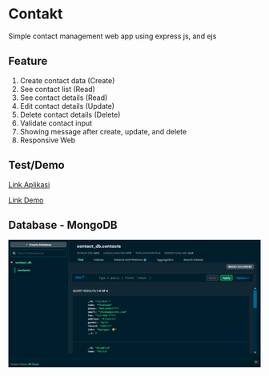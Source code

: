 # Contakt

Simple contact management web app using express js, and ejs

## Feature

1. Create contact data (Create)
2. See contact list (Read)
3. See contact details (Read)
4. Edit contact details (Update)
5. Delete contact details (Delete)
6. Validate contact input
7. Showing message after create, update, and delete
8. Responsive Web

## Test/Demo

[Link Aplikasi](https://contakt.vercel.app/)

[Link Demo](https://youtu.be/ELNHXIsw8ag?si=JRPsuBRGY1Lk6wmL)

## Database - MongoDB

![](./screenshot/db.png)